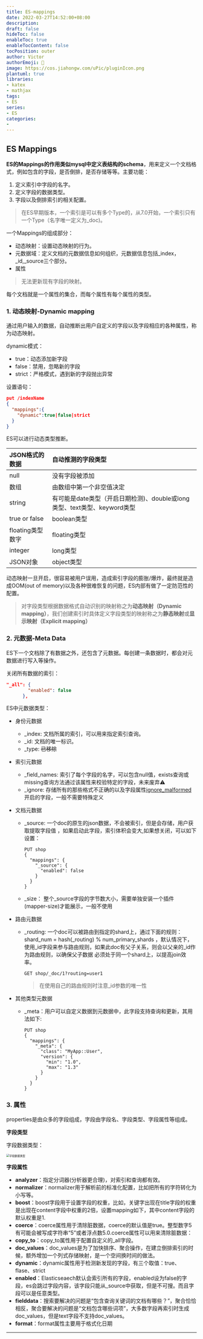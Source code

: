 ```yaml
---
title: ES-mappings
date: 2022-03-27T14:52:00+08:00
description:
draft: false
hideToc: false
enableToc: true
enableTocContent: false
tocPosition: outer
author: Victor
authorEmoji: 👻
image: https://cos.jiahongw.com/uPic/pluginIcon.png
plantuml: true
libraries:
- katex
- mathjax
tags:
- ES
series:
- ES
categories:
-
---
```




## ES Mappings

**ES的Mappings的作用类似mysql中定义表结构的schema**，用来定义一个文档格式，例如包含的字段，是否倒排，是否存储等等。主要功能：

1. 定义索引中字段的名字。
2. 定义字段的数据类型。
3. 字段以及倒排索引的相关配置。

> 在ES早期版本，一个索引是可以有多个Type的，从7.0开始，一个索引只有一个Type（名字唯一定义为_doc)。

一个Mappings的组成部分：

- 动态映射：设置动态映射的行为。
- 元数据域：定义文档的元数据信息如何组织，元数据信息包括_index，_id,_source三个部分。
- 属性

> 无法更新现有字段的映射。

每个文档就是一个属性的集合，而每个属性有每个属性的类型。

### 1. 动态映射-Dynamic mapping

通过用户输入的数据，自动推断出用户自定义的字段以及字段相应的各种属性，称为动态映射。

dynamic模式：

- true：动态添加新字段
- false：禁用，忽略新的字段
- strict：严格模式，遇到新的字段抛出异常

设置语句：

```json
put /indexName
{
  "mappings":{
    "dynamic":true|false|strict
  }
}
```

ES可以进行动态类型推断。

| **JSON格式的数据** | **自动推测的字段类型**                                       |
| :----------------- | :----------------------------------------------------------- |
| null               | 没有字段被添加                                               |
| 数组               | 由数组中第一个非空值决定                                     |
| string             | 有可能是date类型（开启日期检测)、double或long类型、text类型、keyword类型 |
| true or false      | boolean类型                                                  |
| floating类型数字   | floating类型                                                 |
| integer            | long类型                                                     |
| JSON对象           | object类型                                                   |

 动态映射一旦开启，很容易被用户误用，造成索引字段的膨胀/爆炸，最终就是造成OOM(out of memory)以及各种很难恢复的问题，ES内部有做了一定防范性的配置。

> 对字段类型根据数据格式自动识别的映射称之为**动态映射（Dynamic mapping）**，我们创建索引时具体定义字段类型的映射称之为**静态映射**或**显示映射（Explicit mapping）**



### 2. 元数据-Meta Data

ES下一个文档除了有数据之外，还包含了元数据。每创建一条数据时，都会对元数据进行写入等操作。

关闭所有数据的索引：

```json
"_all": {
        "enabled": false
      },
```

ES中元数据类型：

- 身份元数据
  - _index: 文档所属的索引，可以用来指定索引查询。
  - _id: 文档的唯一标识。
  - _type: ~~已移除~~
  
- 索引元数据
  - _field_names: 索引了每个字段的名字，可以包含null值，exists查询或missing查询方法通过该属性来校验特定的字段，未来废弃⚠️
  - _ignore: 存储所有的那些格式不正确的以及字段属性[ignore_malformed](https://www.elastic.co/guide/en/elasticsearch/reference/7.10/ignore-malformed.html)开启的字段，一般不需要特殊定义
  
- 文档元数据

  - _source:  一个doc的原生的json数据，不会被索引，但是会存储，用户获取提取字段值 ，如果启动此字段，索引体积会变大,如果想关闭，可以如下设置：

    ```
    PUT shop
    {
      "mappings": {
        "_source": {
          "enabled": false
        }
      }
    }
    ```

  - _size： 整个_source字段的字节数大小，需要单独安装一个插件(mapper-size)才能展示，一般不使用

- 路由元数据

  - _routing: 一个doc可以被路由到指定的shard上，通过下面的规则： shard_num = hash(_routing) % num_primary_shards ，默认情况下，使用_id字段来参与路由规则，如果此doc有父子关系，则会以父亲的_id作为路由规则，以确保父子数据 必须处于同一个shard上，以提高join效率。

    ```
    GET shop/_doc/1?routing=user1 
    ```

    > 在使用自己的路由规则时注意_id参数的唯一性

- 其他类型元数据

  - _meta：用户可以自定义数据到元数据中，此字段支持查询和更新，其用法如下:

    ```
    PUT shop
    {
      "mappings": {
        "_meta": { 
          "class": "MyApp::User",
          "version": {
            "min": "1.0",
            "max": "1.3"
          }
        }
      }
    }
    ```

    

### 3. 属性

properties是由众多的字段组成，字段由字段名、字段类型、字段属性等组成。

**字段类型**

字段数据类型：

<img src="https://i.loli.net/2021/09/15/8pMdzs6CcEPvmqg.png" alt="字段数据类型" style="zoom:50%;" />

**字段属性**

- **analyzer**：指定分词器(分析器更合理)，对索引和查询都有效。
- **normalizer**：normalizer用于解析前的标准化配置，比如把所有的字符转化为小写等。
- **boost**：boost字段用于设置字段的权重，比如，关键字出现在title字段的权重是出现在content字段中权重的2倍，设置mapping如下，其中content字段的默认权重是1.
- **coerce**：coerce属性用于清除脏数据，coerce的默认值是true。整型数字5有可能会被写成字符串“5”或者浮点数5.0.coerce属性可以用来清除脏数据：
- **copy_to**：copy_to属性用于配置自定义的_all字段。
- **doc_values**：doc_values是为了加快排序、聚合操作，在建立倒排索引的时候，额外增加一个列式存储映射，是一个空间换时间的做法。
- **dynamic**：dynamic属性用于检测新发现的字段，有三个取值：true、flase、strict
- **enabled**：Elasticseaech默认会索引所有的字段，enabled设为false的字段，es会跳过字段内容，该字段只能从_source中获取，但是不可搜。而且字段可以是任意类型。
- **fielddata**：搜索要解决的问题是“包含查询关键词的文档有哪些？”，聚合恰恰相反，聚合要解决的问题是“文档包含哪些词项”，大多数字段再索引时生成doc_values，但是text字段不支持doc_values。
- **format**：format属性主要用于格式化日期



---

